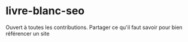 # livre-blanc-seo
Ouvert à toutes les contributions. Partager ce qu'il faut savoir pour bien référencer un site
